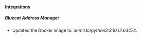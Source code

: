 #### Integrations
##### Bluecat Address Manager
- Updated the Docker image to: *demisto/python3:3.10.12.63474*.
